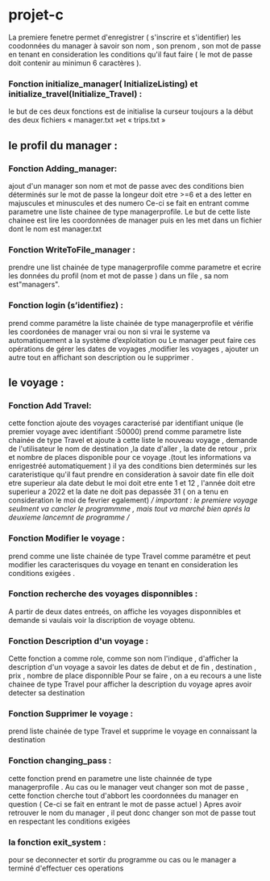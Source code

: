 # projet-c

La premiere fenetre permet d'enregistrer ( s'inscrire et s'identifier) les coodonnées du manager à savoir son nom , son prenom , son mot de passe en tenant en consideration les conditions qu'il faut faire ( le mot de passe doit contenir au minimun 6 caractères ).
 ### Fonction initialize_manager( InitializeListing) et initialize_travel(Initialize_Travel) :
le but de ces deux fonctions est de initialise la curseur toujours a la début des deux fichiers « manager.txt »et « trips.txt »
## le profil du manager :
### Fonction Adding_manager: 
ajout d'un manager son nom et mot de passe 
 avec des conditions bien déterminés sur le mot de passe la longeur doit etre >=6 et a des letter en majuscules et minuscules et des numero
 Ce-ci se fait en entrant comme parametre une liste chainee de type managerprofile. Le but de cette liste chainee est lire les coordonnées de manager puis en les met dans un fichier dont le nom est manager.txt
### Fonction WriteToFile_manager :
prendre une list chainée de type managerprofile comme parametre et ecrire les données du profil (nom et mot de passe ) dans un  file , sa nom est"managers".
### Fonction login (s’identifiez) :
prend comme paramétre la liste chainée de type managerprofile et vérifie les coordonées de manager vrai ou non 
si vrai le systeme va automatiquement a la système d’exploitation ou Le manager peut faire ces opérations de gérer les dates de voyages ,modifier les voyages , ajouter un autre tout en affichant son description ou le supprimer .
## le voyage :
### Fonction Add Travel:
cette fonction ajoute des voyages caracterisé par identifiant unique (le premier voyage avec identifiant :50000) prend comme parametre liste chainée de type Travel et ajoute à cette liste le nouveau voyage , demande  de l'utilisateur le nom de destination ,la date d'aller , la date de retour , prix et nombre de places disponible pour ce voyage .(tout les informations va enrigestréé automatiquement ) 
 il ya des conditions bien determinés sur les carateristique qu'il faut prendre en consideration à savoir date fin elle doit etre superieur ala date debut 
le moi doit etre ente 1 et 12 , l'année doit etre superieur a 2022 et la date ne doit pas depassée 31 ( on a tenu en consideration le moi de fevrier egalement)
     */ important : le premiere voyage seulment va cancler le programmme , mais tout va marché bien aprés la deuxieme lancemnt de programme /*
### Fonction Modifier le voyage :
prend comme une liste chainée de type Travel comme paramétre et peut modifier les caracterisques du voyage en tenant en consideration les conditions exigées .
### Fonction recherche des voyages disponnibles :
A partir de deux dates entreés, on affiche les voyages disponnibles et demande si vaulais voir la discription de voyage obtenu.
### Fonction Description d'un voyage :
Cette fonction a comme role, comme son nom l'indique , d'afficher la description d'un voyage a savoir les dates de debut et de fin , destination , prix , nombre de place disponnible
Pour se faire , on a eu recours a une liste chainee de type Travel pour afficher la description du voyage apres avoir detecter sa destination   
### Fonction Supprimer le voyage :
prend liste chainée de type Travel et supprime le voyage en connaissant la destination
### Fonction changing_pass :
cette fonction prend en parametre une liste chainnée de type managerprofile . Au cas ou le manager veut changer son mot de passe , cette fonction cherche tout d'abbort les coordonnées du manager en question ( Ce-ci se fait en entrant le mot de passe actuel ) Apres avoir retrouver le nom du manager , il peut donc changer son mot de passe tout en respectant les conditions exigées 

### la fonction exit_system :
pour se deconnecter et sortir du programme ou cas ou le manager a terminé d'effectuer ces operations  


 
